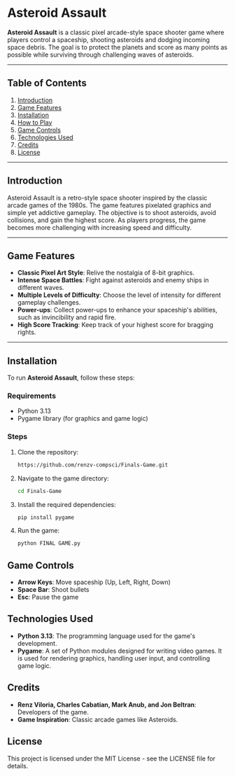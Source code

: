 # Asteroid Assault

**Asteroid Assault** is a classic pixel arcade-style space shooter game where players control a spaceship, shooting asteroids and dodging incoming space debris. The goal is to protect the planets and score as many points as possible while surviving through challenging waves of asteroids.

---

## Table of Contents

1. [Introduction](#introduction)
2. [Game Features](#game-features)
3. [Installation](#installation)
4. [How to Play](#how-to-play)
5. [Game Controls](#game-controls)
6. [Technologies Used](#technologies-used)
7. [Credits](#credits)
8. [License](#license)

---

## Introduction

Asteroid Assault is a retro-style space shooter inspired by the classic arcade games of the 1980s. The game features pixelated graphics and simple yet addictive gameplay. The objective is to shoot asteroids, avoid collisions, and gain the highest score. As players progress, the game becomes more challenging with increasing speed and difficulty.

---

## Game Features

- **Classic Pixel Art Style**: Relive the nostalgia of 8-bit graphics.
- **Intense Space Battles**: Fight against asteroids and enemy ships in different waves.
- **Multiple Levels of Difficulty**: Choose the level of intensity for different gameplay challenges.
- **Power-ups**: Collect power-ups to enhance your spaceship's abilities, such as invincibility and rapid fire.
- **High Score Tracking**: Keep track of your highest score for bragging rights.

---

## Installation

To run **Asteroid Assault**, follow these steps:

### Requirements

- Python 3.13
- Pygame library (for graphics and game logic)

### Steps

1. Clone the repository:
   
   ```bash
   https://github.com/renzv-compsci/Finals-Game.git
3. Navigate to the game directory:

    ```bash
    cd Finals-Game
    ```

4. Install the required dependencies:

    ```bash
    pip install pygame
    ```

5. Run the game:

    ```bash
    python FINAL GAME.py 
    ```
## Game Controls

- **Arrow Keys**: Move spaceship (Up, Left, Right, Down)
- **Space Bar**: Shoot bullets
- **Esc**: Pause the game

## Technologies Used

- **Python 3.13**: The programming language used for the game's development.
- **Pygame**: A set of Python modules designed for writing video games. It is used for rendering graphics, handling user input, and controlling game logic.

## Credits

- **Renz Viloria, Charles Cabatian, Mark Anub, and Jon Beltran**: Developers of the game.
- **Game Inspiration**: Classic arcade games like Asteroids.

## License

This project is licensed under the MIT License - see the LICENSE file for details.
